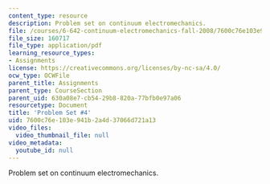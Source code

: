 ```yaml
---
content_type: resource
description: Problem set on continuum electromechanics.
file: /courses/6-642-continuum-electromechanics-fall-2008/7600c76e103e941b2a4d37066d721a13_pset4.pdf
file_size: 160717
file_type: application/pdf
learning_resource_types:
- Assignments
license: https://creativecommons.org/licenses/by-nc-sa/4.0/
ocw_type: OCWFile
parent_title: Assignments
parent_type: CourseSection
parent_uid: 630a08e7-cb54-29b8-820a-77bfb0e97a06
resourcetype: Document
title: 'Problem Set #4'
uid: 7600c76e-103e-941b-2a4d-37066d721a13
video_files:
  video_thumbnail_file: null
video_metadata:
  youtube_id: null
---
```

Problem set on continuum electromechanics.